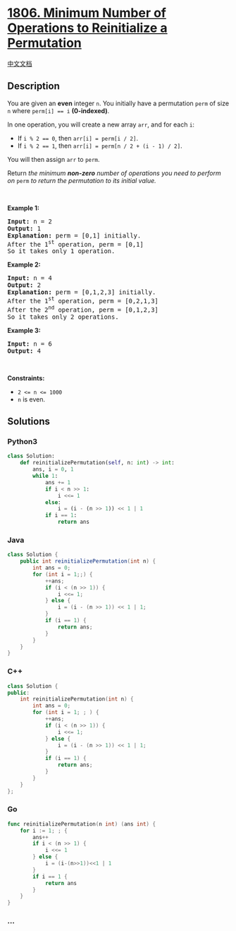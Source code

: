 # [1806. Minimum Number of Operations to Reinitialize a Permutation](https://leetcode.com/problems/minimum-number-of-operations-to-reinitialize-a-permutation)

[中文文档](/solution/1800-1899/1806.Minimum%20Number%20of%20Operations%20to%20Reinitialize%20a%20Permutation/README.md)

## Description

<p>You are given an <strong>even</strong> integer <code>n</code>​​​​​​. You initially have a permutation <code>perm</code> of size <code>n</code>​​ where <code>perm[i] == i</code>​ <strong>(0-indexed)</strong>​​​​.</p>

<p>In one operation, you will create a new array <code>arr</code>, and for each <code>i</code>:</p>

<ul>
	<li>If <code>i % 2 == 0</code>, then <code>arr[i] = perm[i / 2]</code>.</li>
	<li>If <code>i % 2 == 1</code>, then <code>arr[i] = perm[n / 2 + (i - 1) / 2]</code>.</li>
</ul>

<p>You will then assign <code>arr</code>​​​​ to <code>perm</code>.</p>

<p>Return <em>the minimum <strong>non-zero</strong> number of operations you need to perform on </em><code>perm</code><em> to return the permutation to its initial value.</em></p>

<p>&nbsp;</p>
<p><strong class="example">Example 1:</strong></p>

<pre>
<strong>Input:</strong> n = 2
<strong>Output:</strong> 1
<strong>Explanation:</strong> perm = [0,1] initially.
After the 1<sup>st</sup> operation, perm = [0,1]
So it takes only 1 operation.
</pre>

<p><strong class="example">Example 2:</strong></p>

<pre>
<strong>Input:</strong> n = 4
<strong>Output:</strong> 2
<strong>Explanation:</strong> perm = [0,1,2,3] initially.
After the 1<sup>st</sup> operation, perm = [0,2,1,3]
After the 2<sup>nd</sup> operation, perm = [0,1,2,3]
So it takes only 2 operations.
</pre>

<p><strong class="example">Example 3:</strong></p>

<pre>
<strong>Input:</strong> n = 6
<strong>Output:</strong> 4
</pre>

<p>&nbsp;</p>
<p><strong>Constraints:</strong></p>

<ul>
	<li><code>2 &lt;= n &lt;= 1000</code></li>
	<li><code>n</code>​​​​​​ is even.</li>
</ul>

## Solutions

<!-- tabs:start -->

### **Python3**

```python
class Solution:
    def reinitializePermutation(self, n: int) -> int:
        ans, i = 0, 1
        while 1:
            ans += 1
            if i < n >> 1:
                i <<= 1
            else:
                i = (i - (n >> 1)) << 1 | 1
            if i == 1:
                return ans
```

### **Java**

```java
class Solution {
    public int reinitializePermutation(int n) {
        int ans = 0;
        for (int i = 1;;) {
            ++ans;
            if (i < (n >> 1)) {
                i <<= 1;
            } else {
                i = (i - (n >> 1)) << 1 | 1;
            }
            if (i == 1) {
                return ans;
            }
        }
    }
}
```

### **C++**

```cpp
class Solution {
public:
    int reinitializePermutation(int n) {
        int ans = 0;
        for (int i = 1; ; ) {
            ++ans;
            if (i < (n >> 1)) {
                i <<= 1;
            } else {
                i = (i - (n >> 1)) << 1 | 1;
            }
            if (i == 1) {
                return ans;
            }
        }
    }
};
```

### **Go**

```go
func reinitializePermutation(n int) (ans int) {
	for i := 1; ; {
		ans++
		if i < (n >> 1) {
			i <<= 1
		} else {
			i = (i-(n>>1))<<1 | 1
		}
		if i == 1 {
			return ans
		}
	}
}
```

### **...**

```

```

<!-- tabs:end -->
